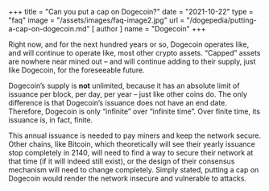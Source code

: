 +++
title = "Can you put a cap on Dogecoin?"
date = "2021-10-22"
type = "faq"
image = "/assets/images/faq-image2.jpg"
url = "/dogepedia/putting-a-cap-on-dogecoin.md"
[ author ]
  name = "Dogecoin"
+++

Right now, and for the next hundred years or so, Dogecoin operates like, and will continue to operate like, most other crypto assets. “Capped” assets are nowhere near mined out – and will continue adding to their supply, just like Dogecoin, for the foreseeable future.  

Dogecoin’s supply is **not** unlimited, because it has an absolute limit of issuance per block, per day, per year – just like other coins do. The only difference is that Dogecoin’s issuance does not have an end date.  Therefore, Dogecoin is only “infinite” over “infinite time”. Over finite time, its issuance is, in fact, finite. 

This annual issuance is needed to pay miners and keep the network secure. Other chains, like Bitcoin, which theoretically will see their yearly issuance stop completely in 2140, will need to find a way to secure their network at that time (if it will indeed still exist), or the design of their consensus mechanism will need to change completely. Simply stated, putting a cap on Dogecoin would render the network insecure and vulnerable to attacks. 